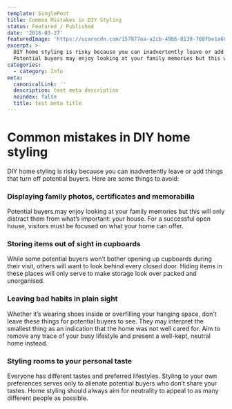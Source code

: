 ```yaml
---
template: SinglePost
title: Common Mistakes in DIY Styling
status: Featured / Published
date: '2018-03-27'
featuredImage: 'https://ucarecdn.com/157877ea-a2cb-49b6-8130-768fbe1a60a7/'
excerpt: >-
  DIY home styling is risky because you can inadvertently leave or add things that turn off potential buyers. Here are some things to avoid: Displaying family photos, certificates and memorabilia
  Potential buyers may enjoy looking at your family memories but this will only distract them from what’s important: your house. 
categories:
  - category: Info
meta:
  canonicalLink: ''
  description: test meta description
  noindex: false
  title: test meta title
---
```

# Common mistakes in DIY home styling

DIY home styling is risky because you can inadvertently leave or add things that turn off potential buyers. Here are some things to avoid:

### Displaying family photos, certificates and memorabilia
    
Potential buyers may enjoy looking at your family memories but this will only distract them from what’s important: your house. For a successful open house, visitors must be focused on what your home can offer.
    
### Storing items out of sight in cupboards
    
While some potential buyers won’t bother opening up cupboards during their visit, others will want to look behind every closed door. Hiding items in these places will only serve to make storage look over packed and unorganised.

### Leaving bad habits in plain sight
    
Whether it’s wearing shoes inside or overfilling your hanging space, don’t leave these things for potential buyers to see. They may interpret the smallest thing as an indication that the home was not well cared for. Aim to remove any trace of your busy lifestyle and present a well-kept, neutral home instead.
    
### Styling rooms to your personal taste

Everyone has different tastes and preferred lifestyles. Styling to your own preferences serves only to alienate potential buyers who don’t share your tastes. Home styling should always aim for neutrality to appeal to as many different people as possible.
